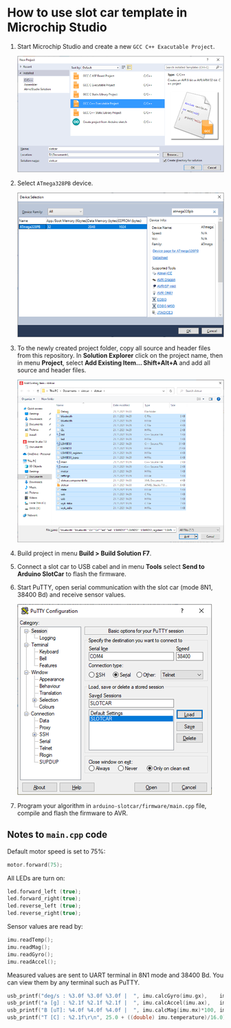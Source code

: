 # How to use slot car template in Microchip Studio

1. Start Microchip Studio and create a new `GCC C++ Exacutable Project`.

   ![Microchip Studio new project](images/new_project_type.png)

2. Select `ATmega328PB` device.

   ![Microchip Studio device](images/new_project_device.png)

3. To the newly created project folder, copy all source and header files from this repository. In **Solution Explorer** click on the project name, then in menu **Project**, select **Add Existing Item... Shift+Alt+A** and add all source and header files.

   ![Microchip Studio add items](images/new_project_add_items.png)

4. Build project in menu **Build > Build Solution F7**.

5. Connect a slot car to USB cabel and in menu **Tools** select **Send to Arduino SlotCar** to flash the firmware.

6. Start PuTTY, open serial communication with the slot car (mode 8N1, 38400 Bd) and receive sensor values.

   ![Configure PuTTY](../install/images/putty_config_serial.png)

7. Program your algorithm in `arduino-slotcar/firmware/main.cpp` file, compile and flash the firmware to AVR.

## Notes to `main.cpp` code

Default motor speed is set to 75%:

```c
motor.forward(75);
```

All LEDs are turn on:

```c
led.forward_left (true);
led.forward_right(true);
led.reverse_left (true);
led.reverse_right(true);
```

Sensor values are read by:

```c
imu.readTemp();
imu.readMag();
imu.readGyro();
imu.readAccel();
```

Measured values are sent to UART terminal in 8N1 mode and 38400 Bd. You can view them by any terminal such as PuTTY.

```c
usb_printf("deg/s : %3.0f %3.0f %3.0f |  ", imu.calcGyro(imu.gx),    imu.calcGyro(imu.gy),    imu.calcGyro(imu.gz));
usb_printf("a [g] : %2.1f %2.1f %2.1f |  ", imu.calcAccel(imu.ax),   imu.calcAccel(imu.ay),   imu.calcAccel(imu.az));
usb_printf("B [uT]: %4.0f %4.0f %4.0f |  ", imu.calcMag(imu.mx)*100, imu.calcMag(imu.my)*100, imu.calcMag(imu.mz)*100);
usb_printf("T [C] : %2.1f\r\n", 25.0 + ((double) imu.temperature)/16.0);
```
